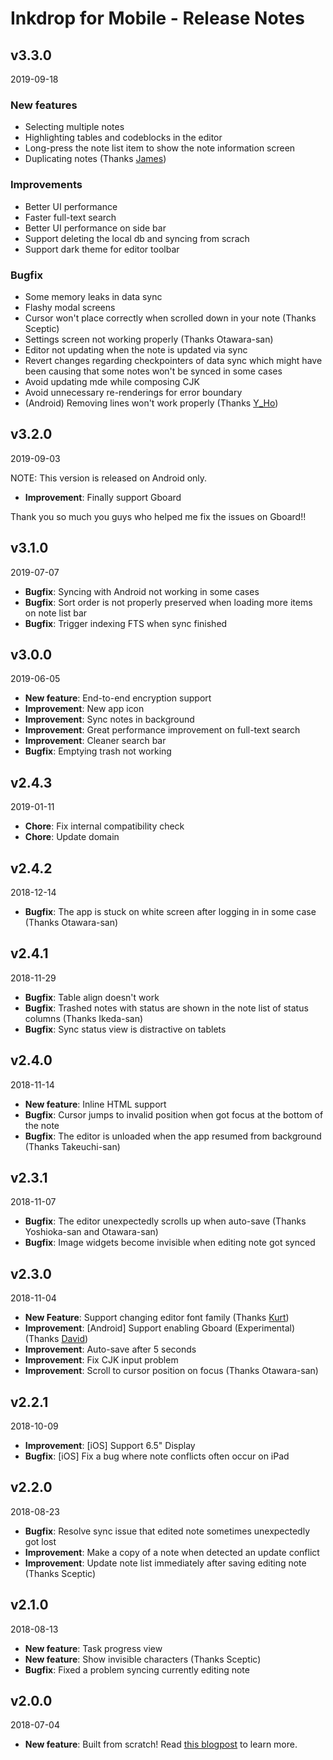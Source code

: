 # Inkdrop for Mobile - Release Notes

## v3.3.0
2019-09-18

### New features

* Selecting multiple notes
* Highlighting tables and codeblocks in the editor
* Long-press the note list item to show the note information screen
* Duplicating notes (Thanks [James](https://forum.inkdrop.app/t/allow-one-to-duplicate-a-document-on-ios/1393))

### Improvements

* Better UI performance
* Faster full-text search
* Better UI performance on side bar
* Support deleting the local db and syncing from scrach
* Support dark theme for editor toolbar

### Bugfix

* Some memory leaks in data sync
* Flashy modal screens
* Cursor won't place correctly when scrolled down in your note (Thanks Sceptic)
* Settings screen not working properly (Thanks Otawara-san)
* Editor not updating when the note is updated via sync
* Revert changes regarding checkpointers of data sync which might have been causing that some notes won't be synced in some cases
* Avoid updating mde while composing CJK
* Avoid unnecessary re-renderings for error boundary
* (Android) Removing lines won't work properly (Thanks [Y_Ho](https://forum.inkdrop.app/t/cant-remove-text-in-android-app/1606))

## v3.2.0
2019-09-03

NOTE: This version is released on Android only.

* **Improvement**: Finally support Gboard

Thank you so much you guys who helped me fix the issues on Gboard!!

## v3.1.0
2019-07-07

* **Bugfix**: Syncing with Android not working in some cases
* **Bugfix**: Sort order is not properly preserved when loading more items on note list bar
* **Bugfix**: Trigger indexing FTS when sync finished

## v3.0.0
2019-06-05

* **New feature**: End-to-end encryption support
* **Improvement**: New app icon
* **Improvement**: Sync notes in background
* **Improvement**: Great performance improvement on full-text search
* **Improvement**: Cleaner search bar
* **Bugfix**: Emptying trash not working

## v2.4.3
2019-01-11

* **Chore**: Fix internal compatibility check
* **Chore**: Update domain

## v2.4.2
2018-12-14

* **Bugfix**: The app is stuck on white screen after logging in in some case (Thanks Otawara-san)

## v2.4.1
2018-11-29

* **Bugfix**: Table align doesn't work
* **Bugfix**: Trashed notes with status are shown in the note list of status columns (Thanks Ikeda-san)
* **Bugfix**: Sync status view is distractive on tablets

## v2.4.0
2018-11-14

* **New feature**: Inline HTML support
* **Bugfix**: Cursor jumps to invalid position when got focus at the bottom of the note
* **Bugfix**: The editor is unloaded when the app resumed from background (Thanks Takeuchi-san)

## v2.3.1
2018-11-07

* **Bugfix**: The editor unexpectedly scrolls up when auto-save (Thanks Yoshioka-san and Otawara-san)
* **Bugfix**: Image widgets become invisible when editing note got synced

## v2.3.0
2018-11-04

* **New Feature**: Support changing editor font family (Thanks [Kurt](https://forum.inkdrop.info/t/ios-app-font/790))
* **Improvement**: [Android] Support enabling Gboard (Experimental) (Thanks [David](https://forum.inkdrop.info/t/android-version-disables-glide-typing-on-google-keyboard/644))
* **Improvement**: Auto-save after 5 seconds
* **Improvement**: Fix CJK input problem
* **Improvement**: Scroll to cursor position on focus (Thanks Otawara-san)

## v2.2.1
2018-10-09

* **Improvement**: [iOS] Support 6.5" Display
* **Bugfix**: [iOS] Fix a bug where note conflicts often occur on iPad

## v2.2.0
2018-08-23

* **Bugfix**: Resolve sync issue that edited note sometimes unexpectedly got lost
* **Improvement**: Make a copy of a note when detected an update conflict
* **Improvement**: Update note list immediately after saving editing note (Thanks Sceptic)

## v2.1.0
2018-08-13

* **New feature**: Task progress view
* **New feature**: Show invisible characters (Thanks Sceptic)
* **Bugfix**: Fixed a problem syncing currently editing note

## v2.0.0
2018-07-04

* **New feature**: Built from scratch! Read [this blogpost](https://blog.inkdrop.info/inkdrop-mobile-v2-has-been-released-4b0b69bba7f0) to learn more.
